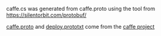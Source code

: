﻿caffe.cs was generated from caffe.proto using the tool from https://silentorbit.com/protobuf/

[caffe.proto](https://github.com/BVLC/caffe/blob/master/src/caffe/proto/caffe.proto) and [deploy.prototxt](https://github.com/BVLC/caffe/blob/master/models/bvlc_googlenet/deploy.prototxt) come from the [caffe project](https://github.com/BVLC/caffe)
